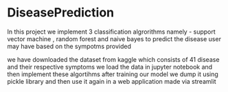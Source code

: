 # DiseasePrediction
In this project we implement 3 classification algrorithms namely - support vector machine , random forest and naive bayes to predict the
disease user may have based on the sympotms provided 

we have downloaded the dataset from kaggle which consists of 41 disease and their respective symptoms 
we load the data in jupyter notebook and then implement these algortihms
after training our model we dump it using pickle library and then use it again in a web application made via streamlit 
